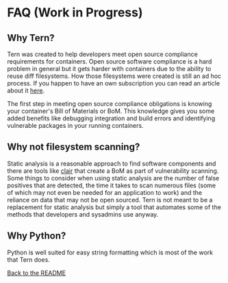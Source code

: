 # FAQ (Work in Progress)

## Why Tern?
Tern was created to help developers meet open source compliance requirements for containers. Open source software compliance is a hard problem in general but it gets harder with containers due to the ability to reuse diff filesystems. How those filesystems were created is still an ad hoc process. If you happen to have an own subscription you can read an article about it [here](https://lwn.net/Articles/752982/).

The first step in meeting open source compliance obligations is knowing your container's Bill of Materials or BoM. This knowledge gives you some added benefits like debugging integration and build errors and identifying vulnerable packages in your running containers.

## Why not filesystem scanning?
Static analysis is a reasonable approach to find software components and there are tools like [clair](https://github.com/coreos/clair) that create a BoM as part of vulnerability scanning. Some things to consider when using static analysis are the number of false positives that are detected, the time it takes to scan numerous files (some of which may not even be needed for an application to work) and the reliance on data that may not be open sourced. Tern is not meant to be a replacement for static analysis but simply a tool that automates some of the methods that developers and sysadmins use anyway.

## Why Python?
Python is well suited for easy string formatting which is most of the work that Tern does.

[Back to the README](../README.md)
